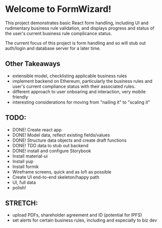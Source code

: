 # Welcome to FormWizard!
This project demonstrates basic React form handling, including UI and rudimentary business rule validation, and displays progress and status of the user's current business rule complicance status.

The current focus of this project is form handling and so will stub out auth/login and database server for a later time.

## Other Takeaways
- extensible model, checklisting applicable business rules
- implement backend on Ethereum, particularly the business rules and user's current compliance status with their associated rules.
- different approach to user onboaring and interaction, very mobile friendly
- interesting considerations for moving from "nailing it" to "scaling it"

## TODO:
- DONE! Create react app
- DONE! Model data, reflect existing fields/values
- DONE! Structure data objects and create draft functions
- DONE! TDD data to stub out backend
- DONE! install and configure Storybook
- Install material-ui
- Install yup
- Install formik
- Wireframe screens, quick and as lofi as possible
- Create UI end-to-end skeleton/happy path
- UI, full data
- polish!

## STRETCH:
- upload PDFs, shareholder agreement and ID (potential for IPFS)
- set alerts for certain business rules, including and especially to biz dev